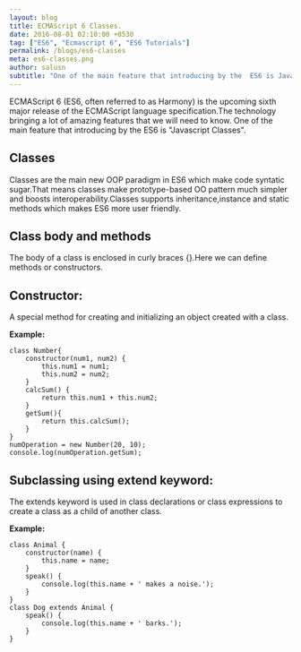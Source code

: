 ```yaml
---
layout: blog
title: ECMAScript 6 Classes.
date: 2016-08-01 02:10:00 +0530
tag: ["ES6", "Ecmascript 6", "ES6 Tutorials"]
permalink: /blogs/es6-classes
meta: es6-classes.png
author: salusn
subtitle: "One of the main feature that introducing by the  ES6 is Javascript Classes"
---
```


ECMAScript 6 (ES6, often referred to as Harmony) is the upcoming sixth major release of the ECMAScript language specification.The technology bringing a lot of amazing features that we will need to know. One of the main feature that introducing by the  ES6 is "Javascript Classes".

## Classes
Classes are the main  new OOP paradigm in ES6 which make code syntatic sugar.That means classes make prototype-based OO pattern much simpler and boosts interoperability.Classes supports inheritance,instance and static methods which makes ES6 more user friendly.

## Class body and methods
The body of a class is enclosed in curly braces {}.Here we can define methods or constructors.

## Constructor:
A special method for creating and initializing an object created with a class.

**Example:**

```
class Number{
    constructor(num1, num2) {
        this.num1 = num1;
        this.num2 = num2;
    }
    calcSum() {
        return this.num1 + this.num2;
    }
    getSum(){
        return this.calcSum();
    }
}
numOperation = new Number(20, 10);
console.log(numOperation.getSum);
```

## Subclassing using extend keyword:
The extends keyword is used in class declarations or class expressions to create a class as a child of another class.

**Example:**

```
class Animal {
    constructor(name) {
        this.name = name;
    }
    speak() {
        console.log(this.name + ' makes a noise.');
    }
}
class Dog extends Animal {
    speak() {
        console.log(this.name + ' barks.');
    }
}
```
